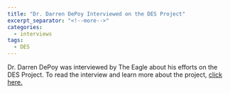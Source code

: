 ```yaml
---
title: "Dr. Darren DePoy Interviewed on the DES Project"
excerpt_separator: "<!--more-->"
categories:
  - interviews
tags:
  - DES
---
```

Dr. Darren DePoy was interviewed by The Eagle about his efforts on the DES Project. To read the interview and learn more about the project, [click here.](http://www.theeagle.com/news/local/article_8248a5ef-f191-5daf-acc4-7fbcc1864e30.html#.Uiczk9BKF5I.email)